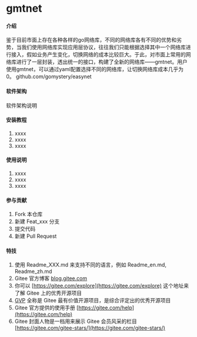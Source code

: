 # gmtnet

#### 介绍
鉴于目前市面上存在各种各样的go网络库，不同的网络库各有不同的优势和劣势，当我们使用网络库实现应用层协议，往往我们只能根据选择其中一个网络库进行接入，假如业务产生变化，切换网络的成本比较巨大。于此，对市面上常用的网络库进行了一层封装，透出统一的接口，构建了全新的网络库——gmtnet。用户使用gmtnet，可以通过yaml配置选择不同的网络库，让切换网络库成本几乎为0。
github.com/gomystery/easynet

#### 软件架构
软件架构说明


#### 安装教程

1.  xxxx
2.  xxxx
3.  xxxx

#### 使用说明

1.  xxxx
2.  xxxx
3.  xxxx

#### 参与贡献

1.  Fork 本仓库
2.  新建 Feat_xxx 分支
3.  提交代码
4.  新建 Pull Request


#### 特技

1.  使用 Readme\_XXX.md 来支持不同的语言，例如 Readme\_en.md, Readme\_zh.md
2.  Gitee 官方博客 [blog.gitee.com](https://blog.gitee.com)
3.  你可以 [https://gitee.com/explore](https://gitee.com/explore) 这个地址来了解 Gitee 上的优秀开源项目
4.  [GVP](https://gitee.com/gvp) 全称是 Gitee 最有价值开源项目，是综合评定出的优秀开源项目
5.  Gitee 官方提供的使用手册 [https://gitee.com/help](https://gitee.com/help)
6.  Gitee 封面人物是一档用来展示 Gitee 会员风采的栏目 [https://gitee.com/gitee-stars/](https://gitee.com/gitee-stars/)
